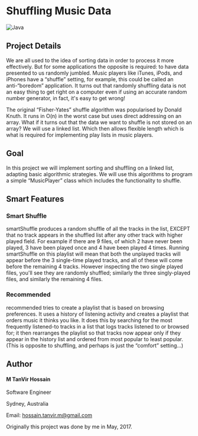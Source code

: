 # Shuffling Music Data
![Java](https://img.shields.io/badge/Language-Java-orange.svg)

## Project Details
We are all used to the idea of sorting data in order to process it more effectively. But for some applications the opposite is required: to have data presented to us randomly jumbled. Music players like iTunes, iPods, and iPhones have a “shuffle” setting, for example, this could be called an anti-“boredom” application.
It turns out that randomly shuffling data is not an easy thing to get right on a computer even if using an accurate random number generator, in fact, it's easy to get wrong!


The original “Fisher-Yates” shuffle algorithm was popularised by Donald Knuth. It runs in O(n) in the worst case but uses direct addressing on an array. What if it turns out that the data we want to shuffle is not stored on an array? We will use a linked list. Which then allows flexible length which is what is required for implementing play lists in music players.  

## Goal
In this project we will implement sorting and shuffling on a linked list, adapting basic algorithmic strategies. We will use this algorithms to program a simple “MusicPlayer” class which includes the functionality to shuffle.

## Smart Features
### Smart Shuffle
smartShuffle produces a random shuffle of all the tracks in the list, EXCEPT that no track appears in the shuffled list after any other track with higher played field. For example if there are 9 files, of which 2 have never been played, 3 have been played once and 4 have been played 4 times. Running smartShuffle on this playlist will mean that both the unplayed tracks will appear before the 3 single-time played tracks, and all of these will come before the remaining 4 tracks. However inspecting the two single played files, you'll see they are randomly shuffled; similarly the three singly-played files, and similarly the remaining 4 files.

### Recommended 
recommended tries to create a playlist that is based on browsing preferences. It uses a history of listening activity and creates a playlist that orders music it thinks you like. It does this by searching for the most frequently listened-to tracks in a list that logs tracks listened to or browsed for; it then rearranges the playlist so that tracks now appear only if they appear in the history list and ordered from most popular to least popular. (This is opposite to shuffling, and perhaps is just the “comfort” setting...)

## Author
#### M TanVir Hossain

Software Engineer

Sydney, Australia

Email: hossain.tanvir.m@gmail.com

Originally this project was done by me in May, 2017. 
